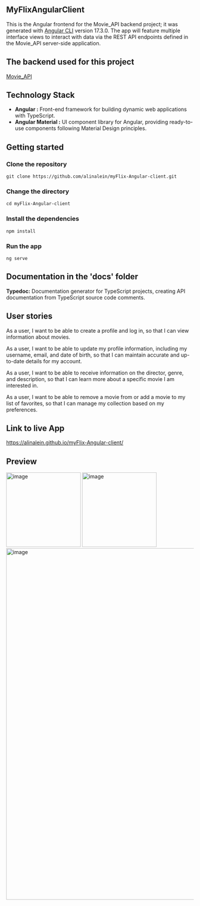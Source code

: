 ## MyFlixAngularClient
This is the Angular frontend for the Movie_API backend project; it was generated with [Angular CLI](https://github.com/angular/angular-cli) version 17.3.0.
The app will feature multiple interface views to interact with data via the REST API endpoints defined in the Movie_API server-side application.

## The backend used for this project
[Movie_API](https://github.com/alinalein/movie_api)

## Technology Stack 
- **Angular :** Front-end framework for building dynamic web applications with TypeScript.
- **Angular Material :** UI component library for Angular, providing ready-to-use components following Material Design principles.

## Getting started
### Clone the repository

```
git clone https://github.com/alinalein/myFlix-Angular-client.git
```

### Change the directory

```
cd myFlix-Angular-client
```

### Install the dependencies

```
npm install
```

### Run the app

```
ng serve
```

## Documentation in the 'docs' folder
**Typedoc:** Documentation generator for TypeScript projects, creating API documentation from TypeScript source code comments.

## User stories
As a user, I want to be able to create a profile and log in, so that I can view information about movies.

As a user, I want to be able to update my profile information, including my username, email, and date of birth, so that I can maintain accurate and up-to-date details for my account.

As a user, I want to be able to receive information on the director, genre, and description, so that I can learn more about a specific movie I am interested in.

As a user, I want to be able to remove a movie from or add a movie to my list of favorites, so that I can manage my collection based on my preferences.

## Link to live App
 https://alinalein.github.io/myFlix-Angular-client/

## Preview
<img width="200" alt="image" src="https://github.com/alinalein/myFlix-Angular-client/assets/111589183/565d9f13-5167-459f-8c65-d18c36dd2143">
<img width="200" alt="image" src="https://github.com/alinalein/myFlix-Angular-client/assets/111589183/161db937-d86e-4b99-aca0-eaea7ae2e8e9">
<img width="943" alt="image" src="https://github.com/alinalein/myFlix-Angular-client/assets/111589183/4bbf14bc-a196-47f3-b5c4-e3a7f0c3c508">
